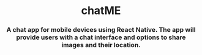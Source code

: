  <div align="center">
 <h1>chatME</h1>
 <h3>A chat app for mobile devices using React Native. The app will
provide users with a chat interface and options to share images and their
location.
</h3>
 </div>
